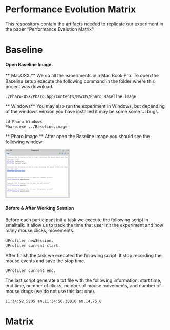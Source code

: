 # Performance Evolution Matrix
This respository contain the artifacts needed to replicate our experiment in the paper "Performance Evalution Matrix".



# Baseline

#### Open Baseline Image.


** MacOSX.** We do all the experiments in a Mac Book Pro. To open the Baselina setup execute the following command in the folder where this project was download.

```
./Pharo-OSX/Pharo.app/Contents/MacOS/Pharo Baseline.image
```

** Windows**
You may also run the experiment in Windows, but depending of the windows version you have installed it may be some some UI bugs.
```
cd Pharo-Windows
Pharo.exe ../Baseline.image
```

** Pharo Image ** After open the Baseline Image you should see the following window:

<img src="images/BasePlayground.png" width="200">

#### Before & After Working Session

Before each participant init a task we execute the following script in smalltalk. It allow us to track the time that user init the experiment and how many mouse clicks, movements.
```
UProfiler newSession.
UProfiler current start.
```

After finish the task we executed the following script. It stop recording the mouse events and save the stop time.
```
UProfiler current end.
```

The last script generate a txt file with the following information: start time, end time, number of clicks, number of mouse movements, and number of mouse drags (we do not use this last one).
```
11:34:52.5205 am,11:34:56.38016 am,14,75,0
```

# Matrix


